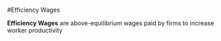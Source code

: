 #Efficiency Wages

**Efficiency Wages** are above-equilibrium wages paid by firms to increase worker productivity
